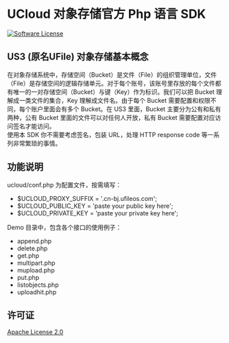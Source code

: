# UCloud 对象存储官方 Php 语言 SDK

[![Software License](https://img.shields.io/github/license/saltstack/salt)](LICENSE)

## US3 (原名UFile) 对象存储基本概念
在对象存储系统中，存储空间（Bucket）是文件（File）的组织管理单位，文件（File）是存储空间的逻辑存储单元。对于每个账号，该账号里存放的每个文件都有唯一的一对存储空间（Bucket）与键（Key）作为标识。我们可以把 Bucket 理解成一类文件的集合，Key 理解成文件名。由于每个 Bucket 需要配置和权限不同，每个账户里面会有多个 Bucket。在 US3 里面，Bucket 主要分为公有和私有两种，公有 Bucket 里面的文件可以对任何人开放，私有 Bucket 需要配置对应访问签名才能访问。  
使用本 SDK 你不需要考虑签名，包装 URL，处理 HTTP response code 等一系列非常繁琐的事情。

## 功能说明
ucloud/conf.php 为配置文件，按需填写：

-    $UCLOUD_PROXY_SUFFIX = '.cn-bj.ufileos.com';
-    $UCLOUD_PUBLIC_KEY = 'paste your public key here';
-    $UCLOUD_PRIVATE_KEY = 'paste your private key here';


Demo 目录中，包含各个接口的使用例子：
-    append.php
-    delete.php
-    get.php
-    multipart.php
-    mupload.php
-    put.php
-    listobjects.php
-    uploadhit.php


## 许可证
[Apache License 2.0](https://www.apache.org/licenses/LICENSE-2.0.html)
